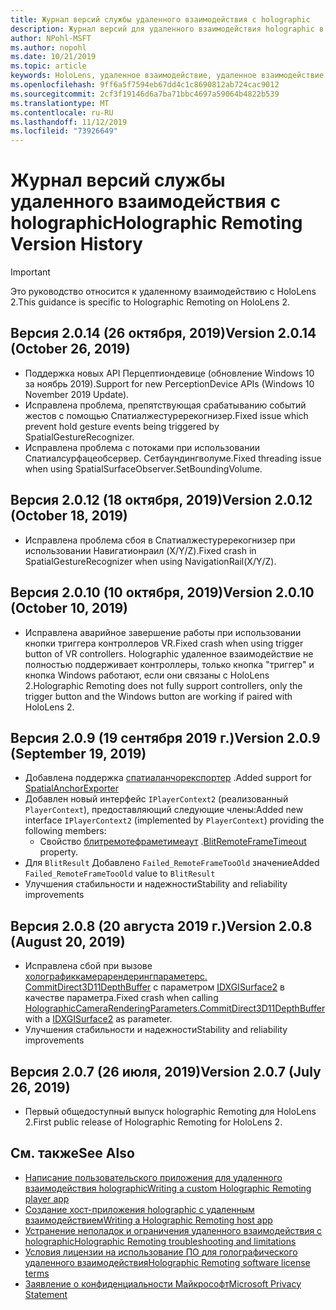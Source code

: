 ```yaml
---
title: Журнал версий службы удаленного взаимодействия с holographic
description: Журнал версий для удаленного взаимодействия holographic в HoloLens 2.
author: NPohl-MSFT
ms.author: nopohl
ms.date: 10/21/2019
ms.topic: article
keywords: HoloLens, удаленное взаимодействие, удаленное взаимодействие с holographic
ms.openlocfilehash: 9ff6a5f7594eb67dd4c1c8690812ab724cac9012
ms.sourcegitcommit: 2cf3f19146d6a7ba71bbc4697a59064b4822b539
ms.translationtype: MT
ms.contentlocale: ru-RU
ms.lasthandoff: 11/12/2019
ms.locfileid: "73926649"
---
```

# <a name="holographic-remoting-version-history"></a><span data-ttu-id="f8925-104">Журнал версий службы удаленного взаимодействия с holographic</span><span class="sxs-lookup"><span data-stu-id="f8925-104">Holographic Remoting Version History</span></span>

> [!IMPORTANT]
> <span data-ttu-id="f8925-105">Это руководство относится к удаленному взаимодействию с HoloLens 2.</span><span class="sxs-lookup"><span data-stu-id="f8925-105">This guidance is specific to Holographic Remoting on HoloLens 2.</span></span>

## <span data-ttu-id="f8925-106">Версия 2.0.14 (26 октября, 2019)<a name="v2.0.14"></a></span><span class="sxs-lookup"><span data-stu-id="f8925-106">Version 2.0.14 (October 26, 2019) <a name="v2.0.14"></a></span></span>
* <span data-ttu-id="f8925-107">Поддержка новых API Перцептиондевице (обновление Windows 10 за ноябрь 2019).</span><span class="sxs-lookup"><span data-stu-id="f8925-107">Support for new PerceptionDevice APIs (Windows 10 November 2019 Update).</span></span>
* <span data-ttu-id="f8925-108">Исправлена проблема, препятствующая срабатыванию событий жестов с помощью Спатиалжестуререкогнизер.</span><span class="sxs-lookup"><span data-stu-id="f8925-108">Fixed issue which prevent hold gesture events being triggered by SpatialGestureRecognizer.</span></span>
* <span data-ttu-id="f8925-109">Исправлена проблема с потоками при использовании Спатиалсурфацеобсервер. Сетбаундингволуме.</span><span class="sxs-lookup"><span data-stu-id="f8925-109">Fixed threading issue when using SpatialSurfaceObserver.SetBoundingVolume.</span></span>

## <span data-ttu-id="f8925-110">Версия 2.0.12 (18 октября, 2019)<a name="v2.0.12"></a></span><span class="sxs-lookup"><span data-stu-id="f8925-110">Version 2.0.12 (October 18, 2019) <a name="v2.0.12"></a></span></span>
* <span data-ttu-id="f8925-111">Исправлена проблема сбоя в Спатиалжестуререкогнизер при использовании Навигатионраил (X/Y/Z).</span><span class="sxs-lookup"><span data-stu-id="f8925-111">Fixed crash in SpatialGestureRecognizer when using NavigationRail(X/Y/Z).</span></span>

## <span data-ttu-id="f8925-112">Версия 2.0.10 (10 октября, 2019)<a name="v2.0.10"></a></span><span class="sxs-lookup"><span data-stu-id="f8925-112">Version 2.0.10 (October 10, 2019) <a name="v2.0.10"></a></span></span>
* <span data-ttu-id="f8925-113">Исправлена аварийное завершение работы при использовании кнопки триггера контроллеров VR.</span><span class="sxs-lookup"><span data-stu-id="f8925-113">Fixed crash when using trigger button of VR controllers.</span></span> <span data-ttu-id="f8925-114">Holographic удаленное взаимодействие не полностью поддерживает контроллеры, только кнопка "триггер" и кнопка Windows работают, если они связаны с HoloLens 2.</span><span class="sxs-lookup"><span data-stu-id="f8925-114">Holographic Remoting does not fully support controllers, only the trigger button and the Windows button are working if paired with HoloLens 2.</span></span>

## <span data-ttu-id="f8925-115">Версия 2.0.9 (19 сентября 2019 г.)<a name="v2.0.9"></a></span><span class="sxs-lookup"><span data-stu-id="f8925-115">Version 2.0.9 (September 19, 2019) <a name="v2.0.9"></a></span></span>
* <span data-ttu-id="f8925-116">Добавлена поддержка [спатиаланчорекспортер](https://docs.microsoft.com/uwp/api/windows.perception.spatial.spatialanchorexporter) .</span><span class="sxs-lookup"><span data-stu-id="f8925-116">Added support for [SpatialAnchorExporter](https://docs.microsoft.com/uwp/api/windows.perception.spatial.spatialanchorexporter)</span></span>
* <span data-ttu-id="f8925-117">Добавлен новый интерфейс ```IPlayerContext2``` (реализованный ```PlayerContext```), предоставляющий следующие члены:</span><span class="sxs-lookup"><span data-stu-id="f8925-117">Added new interface ```IPlayerContext2``` (implemented by ```PlayerContext```) providing the following members:</span></span>
  - <span data-ttu-id="f8925-118">Свойство [блитремотефраметимеаут](holographic-remoting-create-player.md#BlitRemoteFrameTimeout) .</span><span class="sxs-lookup"><span data-stu-id="f8925-118">[BlitRemoteFrameTimeout](holographic-remoting-create-player.md#BlitRemoteFrameTimeout)  property.</span></span>
* <span data-ttu-id="f8925-119">Для ```BlitResult``` Добавлено ```Failed_RemoteFrameTooOld``` значение</span><span class="sxs-lookup"><span data-stu-id="f8925-119">Added ```Failed_RemoteFrameTooOld``` value to ```BlitResult```</span></span>
* <span data-ttu-id="f8925-120">Улучшения стабильности и надежности</span><span class="sxs-lookup"><span data-stu-id="f8925-120">Stability and reliability improvements</span></span>

## <span data-ttu-id="f8925-121">Версия 2.0.8 (20 августа 2019 г.)<a name="v2.0.8"></a></span><span class="sxs-lookup"><span data-stu-id="f8925-121">Version 2.0.8 (August 20, 2019) <a name="v2.0.8"></a></span></span>

* <span data-ttu-id="f8925-122">Исправлена сбой при вызове [холографиккамерарендерингпараметерс. CommitDirect3D11DepthBuffer](https://docs.microsoft.com/uwp/api/windows.graphics.holographic.holographiccamerarenderingparameters.commitdirect3d11depthbuffer) с параметром [IDXGISurface2](https://docs.microsoft.com/windows/win32/api/dxgi1_2/nn-dxgi1_2-idxgisurface2) в качестве параметра.</span><span class="sxs-lookup"><span data-stu-id="f8925-122">Fixed crash when calling [HolographicCameraRenderingParameters.CommitDirect3D11DepthBuffer](https://docs.microsoft.com/uwp/api/windows.graphics.holographic.holographiccamerarenderingparameters.commitdirect3d11depthbuffer) with a [IDXGISurface2](https://docs.microsoft.com/windows/win32/api/dxgi1_2/nn-dxgi1_2-idxgisurface2) as parameter.</span></span>
* <span data-ttu-id="f8925-123">Улучшения стабильности и надежности</span><span class="sxs-lookup"><span data-stu-id="f8925-123">Stability and reliability improvements</span></span>

## <span data-ttu-id="f8925-124">Версия 2.0.7 (26 июля, 2019)<a name="v2.0.7"></a></span><span class="sxs-lookup"><span data-stu-id="f8925-124">Version 2.0.7 (July 26, 2019) <a name="v2.0.7"></a></span></span>

* <span data-ttu-id="f8925-125">Первый общедоступный выпуск holographic Remoting для HoloLens 2.</span><span class="sxs-lookup"><span data-stu-id="f8925-125">First public release of Holographic Remoting for HoloLens 2.</span></span>

## <a name="see-also"></a><span data-ttu-id="f8925-126">См. также</span><span class="sxs-lookup"><span data-stu-id="f8925-126">See Also</span></span>
* [<span data-ttu-id="f8925-127">Написание пользовательского приложения для удаленного взаимодействия holographic</span><span class="sxs-lookup"><span data-stu-id="f8925-127">Writing a custom Holographic Remoting player app</span></span>](holographic-remoting-create-player.md)
* [<span data-ttu-id="f8925-128">Создание хост-приложения holographic с удаленным взаимодействием</span><span class="sxs-lookup"><span data-stu-id="f8925-128">Writing a Holographic Remoting host app</span></span>](holographic-remoting-create-host.md)
* [<span data-ttu-id="f8925-129">Устранение неполадок и ограничения удаленного взаимодействия с holographic</span><span class="sxs-lookup"><span data-stu-id="f8925-129">Holographic Remoting troubleshooting and limitations</span></span>](holographic-remoting-troubleshooting.md)
* [<span data-ttu-id="f8925-130">Условия лицензии на использование ПО для голографического удаленного взаимодействия</span><span class="sxs-lookup"><span data-stu-id="f8925-130">Holographic Remoting software license terms</span></span>](https://docs.microsoft.com/legal/mixed-reality/microsoft-holographic-remoting-software-license-terms)
* [<span data-ttu-id="f8925-131">Заявление о конфиденциальности Майкрософт</span><span class="sxs-lookup"><span data-stu-id="f8925-131">Microsoft Privacy Statement</span></span>](https://go.microsoft.com/fwlink/?LinkId=521839)
